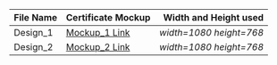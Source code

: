 | File Name                     | Certificate Mockup |   Width and Height used |
| :---                          |       ----         |         -----:          |    
| Design_1                      |  [Mockup_1 Link](https://drive.google.com/drive/folders/1FEQUV5YTw2fZbl0DNuZ9EZfm62d2rTrX)| *width=1080* *height=768*
| Design_2                      |  [Mockup_2 Link](https://drive.google.com/drive/folders/1cyxrxk3OxRaiGxeFR50eVibHi-dSyth7)| *width=1080* *height=768*
